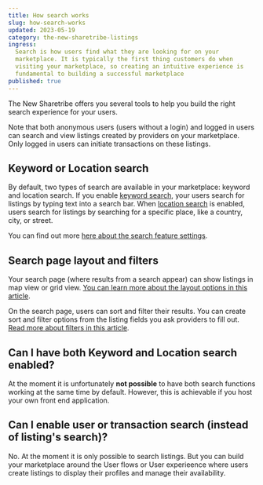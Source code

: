 ```yaml
---
title: How search works
slug: how-search-works
updated: 2023-05-19
category: the-new-sharetribe-listings
ingress:
  Search is how users find what they are looking for on your
  marketplace. It is typically the first thing customers do when
  visiting your marketplace, so creating an intuitive experience is
  fundamental to building a successful marketplace
published: true
---
```


The New Sharetribe offers you several tools to help you build the right search
experience for your users.

Note that both anonymous users (users without a login) and logged in
users can search and view listings created by providers on your
marketplace. Only logged in users can initiate transactions on these
listings.

## Keyword or Location search

By default, two types of search are available in your marketplace:
keyword and location search. If you enable
[keyword search](https://www.sharetribe.com/docs/the-new-sharetribe/keyword-search/),
your users search for listings by typing text into a search bar. When
[location search](https://www.sharetribe.com/docs/the-new-sharetribe/location-search/)
is enabled, users search for listings by searching for a specific place,
like a country, city, or street.

You can find out more
[here about the search feature settings](https://www.sharetribe.com/docs/the-new-sharetribe/listing-search-settings/).

## Search page layout and filters

Your search page (where results from a search appear) can show listings
in map view or grid view.
[You can learn more about the layout options in this article](https://www.sharetribe.com/docs/the-new-sharetribe/search-page-layout-options/).

On the search page, users can sort and filter their results. You can
create sort and filter options from the listing fields you ask providers
to fill out.
[Read more about filters in this article](https://www.sharetribe.com/docs/the-new-sharetribe/understanding-filters/).

## Can I have both Keyword and Location search enabled?

At the moment it is unfortunately **not possible** to have both search
functions working at the same time by default. However, this is
achievable if you host your own front end application.

## Can I enable user or transaction search (instead of listing's search)?

No. At the moment it is only possible to search listings. But you can
build your marketplace around the User flows or User experieence where
users create listings to display their profiles and manage their
availability.
